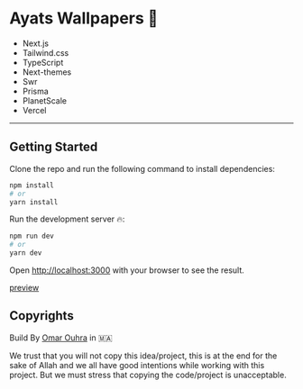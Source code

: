 # Ayats Wallpapers 🕋

- Next.js
- Tailwind.css 
- TypeScript
- Next-themes
- Swr
- Prisma
- PlanetScale
- Vercel



------------------------
## Getting Started

Clone the repo and run the following command to install dependencies:

```bash
npm install
# or
yarn install
```


Run the development server 🔥:

```bash
npm run dev
# or
yarn dev
```

Open [http://localhost:3000](http://localhost:3000) with your browser to see the result.

[preview](https://ayats.omarcode.me/)


## Copyrights
Build By [Omar Ouhra](https://twitter.com/OuhraOmar) in 🇲🇦


We trust that you will not copy this idea/project, this is at the end for the sake of Allah and we all have good intentions while working with this project. But we must stress that copying the code/project is unacceptable.

